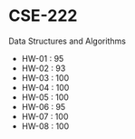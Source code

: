# CSE-222
Data Structures and Algorithms

- HW-01 : 95
- HW-02 : 93
- HW-03 : 100
- HW-04 : 100
- HW-05 : 100
- HW-06 : 95
- HW-07 : 100
- HW-08 : 100
